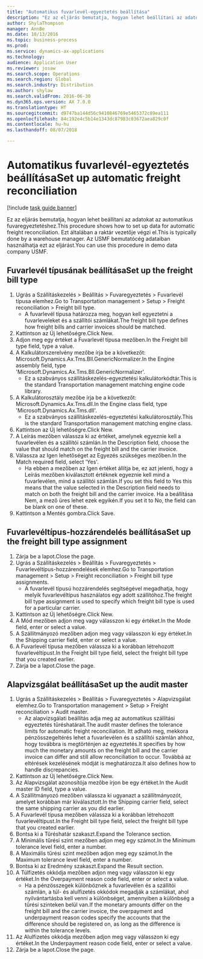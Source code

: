 ```yaml
--- 
title: "Automatikus fuvarlevél-egyeztetés beállítása"
description: "Ez az eljárás bemutatja, hogyan lehet beállítani az adatokat az automatikus fuvaregyeztetéshez."
author: ShylaThompson
manager: AnnBe
ms.date: 10/13/2016
ms.topic: business-process
ms.prod: 
ms.service: dynamics-ax-applications
ms.technology: 
audience: Application User
ms.reviewer: josaw
ms.search.scope: Operations
ms.search.region: Global
ms.search.industry: Distribution
ms.author: shylaw
ms.search.validFrom: 2016-06-30
ms.dyn365.ops.version: AX 7.0.0
ms.translationtype: HT
ms.sourcegitcommit: d9747ba144d56c9410846769e5465372c89ea111
ms.openlocfilehash: 84c192e4c5b14e1343dc87983c03672aea829c0f
ms.contentlocale: hu-hu
ms.lasthandoff: 08/07/2018

---
```

# <a name="set-up-automatic-freight-reconciliation"></a><span data-ttu-id="f1e03-103">Automatikus fuvarlevél-egyeztetés beállítása</span><span class="sxs-lookup"><span data-stu-id="f1e03-103">Set up automatic freight reconciliation</span></span>

[!include [task guide banner](../../includes/task-guide-banner.md)]

<span data-ttu-id="f1e03-104">Ez az eljárás bemutatja, hogyan lehet beállítani az adatokat az automatikus fuvaregyeztetéshez.</span><span class="sxs-lookup"><span data-stu-id="f1e03-104">This procedure shows how to set up data for automatic freight reconciliation.</span></span> <span data-ttu-id="f1e03-105">Ezt általában a raktár vezetője végzi el.</span><span class="sxs-lookup"><span data-stu-id="f1e03-105">This is typically done by a warehouse manager.</span></span> <span data-ttu-id="f1e03-106">Az USMF bemutatócég adataiban használhatja ezt az eljárást.</span><span class="sxs-lookup"><span data-stu-id="f1e03-106">You can use this procedure in demo data company USMF.</span></span>


## <a name="set-up-the-freight-bill-type"></a><span data-ttu-id="f1e03-107">Fuvarlevél típusának beállítása</span><span class="sxs-lookup"><span data-stu-id="f1e03-107">Set up the freight bill type</span></span>
1. <span data-ttu-id="f1e03-108">Ugrás a Szállításkezelés > Beállítás > Fuvaregyeztetés > Fuvarlevél típusa elemhez.</span><span class="sxs-lookup"><span data-stu-id="f1e03-108">Go to Transportation management > Setup > Freight reconciliation > Freight bill type.</span></span>
    * <span data-ttu-id="f1e03-109">A fuvarlevél típusa határozza meg, hogyan kell egyeztetni a fuvarleveleket és a szállítói számlákat.</span><span class="sxs-lookup"><span data-stu-id="f1e03-109">The freight bill type defines how freight bills and carrier invoices  should be matched.</span></span>  
2. <span data-ttu-id="f1e03-110">Kattintson az Új lehetőségre.</span><span class="sxs-lookup"><span data-stu-id="f1e03-110">Click New.</span></span>
3. <span data-ttu-id="f1e03-111">Adjon meg egy értéket a Fuvarlevél típusa mezőben.</span><span class="sxs-lookup"><span data-stu-id="f1e03-111">In the Freight bill type field, type a value.</span></span>
4. <span data-ttu-id="f1e03-112">A Kalkulátorszerelvény mezőbe írja be a következőt: Microsoft.Dynamics.Ax.Tms.Bll.GenericNormalizer.</span><span class="sxs-lookup"><span data-stu-id="f1e03-112">In the Engine assembly field, type 'Microsoft.Dynamics.Ax.Tms.Bll.GenericNormalizer'.</span></span>
    * <span data-ttu-id="f1e03-113">Ez a szabványos szállításkezelés-egyeztetési kalkulátorkódtár.</span><span class="sxs-lookup"><span data-stu-id="f1e03-113">This is the standard Transportation management matching engine code library.</span></span>  
5. <span data-ttu-id="f1e03-114">A Kalkulátorosztály mezőbe írja be a következőt: Microsoft.Dynamics.Ax.Tms.dll.</span><span class="sxs-lookup"><span data-stu-id="f1e03-114">In the Engine class field, type 'Microsoft.Dynamics.Ax.Tms.dll'.</span></span>
    * <span data-ttu-id="f1e03-115">Ez a szabványos szállításkezelés-egyeztetési kalkulátorosztály.</span><span class="sxs-lookup"><span data-stu-id="f1e03-115">This is the standard Transportation management matching engine class.</span></span>  
6. <span data-ttu-id="f1e03-116">Kattintson az Új lehetőségre.</span><span class="sxs-lookup"><span data-stu-id="f1e03-116">Click New.</span></span>
7. <span data-ttu-id="f1e03-117">A Leírás mezőben válassza ki az értéket, amelynek egyeznie kell a fuvarlevélen és a szállítói számlán.</span><span class="sxs-lookup"><span data-stu-id="f1e03-117">In the Description field, choose the value that should match on the freight bill and the carrier invoice.</span></span>  
8. <span data-ttu-id="f1e03-118">Válassza az Igen lehetőséget az Egyezés szükséges mezőben.</span><span class="sxs-lookup"><span data-stu-id="f1e03-118">In the Match required field, select 'Yes'.</span></span>
    * <span data-ttu-id="f1e03-119">Ha ebben a mezőben az Igen értéket állítja be, ez azt jelenti, hogy a Leírás mezőben kiválasztott értéknek egyeznie kell mind a fuvarlevélen, mind a szállítói számlán.</span><span class="sxs-lookup"><span data-stu-id="f1e03-119">If you set this field to Yes this means that the value selected in the Description field needs to match on both the freight bill and the carrier invoice.</span></span> <span data-ttu-id="f1e03-120">Ha a beállítása Nem, a mező üres lehet ezek egyikén.</span><span class="sxs-lookup"><span data-stu-id="f1e03-120">If you set it to No, the field can be blank on one of these.</span></span>  
9. <span data-ttu-id="f1e03-121">Kattintson a Mentés gombra.</span><span class="sxs-lookup"><span data-stu-id="f1e03-121">Click Save.</span></span>

## <a name="set-up-the-freight-bill-type-assignment"></a><span data-ttu-id="f1e03-122">Fuvarlevéltípus-hozzárendelés beállítása</span><span class="sxs-lookup"><span data-stu-id="f1e03-122">Set up the freight bill type assignment</span></span>
1. <span data-ttu-id="f1e03-123">Zárja be a lapot.</span><span class="sxs-lookup"><span data-stu-id="f1e03-123">Close the page.</span></span>
2. <span data-ttu-id="f1e03-124">Ugrás a Szállításkezelés > Beállítás > Fuvaregyeztetés > Fuvarlevéltípus-hozzárendelések elemhez.</span><span class="sxs-lookup"><span data-stu-id="f1e03-124">Go to Transportation management > Setup > Freight reconciliation > Freight bill type assignments.</span></span>
    * <span data-ttu-id="f1e03-125">A fuvarlevél típusú hozzárendelés segítségével megadhatja, hogy melyik fuvarlevéltípus használatos egy adott szállítóhoz.</span><span class="sxs-lookup"><span data-stu-id="f1e03-125">The freight bill type assignment is used to specify which freight bill type is used for a particular carrier.</span></span>   
3. <span data-ttu-id="f1e03-126">Kattintson az Új lehetőségre.</span><span class="sxs-lookup"><span data-stu-id="f1e03-126">Click New.</span></span>
4. <span data-ttu-id="f1e03-127">A Mód mezőben adjon meg vagy válasszon ki egy értéket.</span><span class="sxs-lookup"><span data-stu-id="f1e03-127">In the Mode field, enter or select a value.</span></span>
5. <span data-ttu-id="f1e03-128">A Szállítmányozó mezőben adjon meg vagy válasszon ki egy értéket.</span><span class="sxs-lookup"><span data-stu-id="f1e03-128">In the Shipping carrier field, enter or select a value.</span></span>
6. <span data-ttu-id="f1e03-129">A Fuvarlevél típusa mezőben válassza ki a korábban létrehozott fuvarlevéltípust.</span><span class="sxs-lookup"><span data-stu-id="f1e03-129">In the Freight bill type field, select the freight bill type that you created earlier.</span></span>
7. <span data-ttu-id="f1e03-130">Zárja be a lapot.</span><span class="sxs-lookup"><span data-stu-id="f1e03-130">Close the page.</span></span>

## <a name="set-up-the-audit-master"></a><span data-ttu-id="f1e03-131">Alapvizsgálat beállítása</span><span class="sxs-lookup"><span data-stu-id="f1e03-131">Set up the audit master</span></span>
1. <span data-ttu-id="f1e03-132">Ugrás a Szállításkezelés > Beállítás > Fuvaregyeztetés > Alapvizsgálat elemhez.</span><span class="sxs-lookup"><span data-stu-id="f1e03-132">Go to Transportation management > Setup > Freight reconciliation > Audit master.</span></span>
    * <span data-ttu-id="f1e03-133">Az alapvizsgálati beállítás adja meg az automatikus szállítási egyeztetés tűréshatárait.</span><span class="sxs-lookup"><span data-stu-id="f1e03-133">The audit master defines the tolerance limits for automatic freight reconciliation.</span></span> <span data-ttu-id="f1e03-134">Itt adható meg, mekkora pénzösszegeltérés lehet a fuvarlevélen és a szállítói számlán ahhoz, hogy továbbra is megtörténjen az egyeztetés.</span><span class="sxs-lookup"><span data-stu-id="f1e03-134">It specifies by how much the monetary amounts on the freight bill and the carrier invoice can differ and still allow reconciliation to occur.</span></span> <span data-ttu-id="f1e03-135">Továbbá az eltérések kezelésének módját is meghatározza.</span><span class="sxs-lookup"><span data-stu-id="f1e03-135">It also defines how to handle discrepancies.</span></span>  
2. <span data-ttu-id="f1e03-136">Kattintson az Új lehetőségre.</span><span class="sxs-lookup"><span data-stu-id="f1e03-136">Click New.</span></span>
3. <span data-ttu-id="f1e03-137">Az Alapvizsgálat azonosítója mezőbe írjon be egy értéket.</span><span class="sxs-lookup"><span data-stu-id="f1e03-137">In the Audit master ID field, type a value.</span></span>
4. <span data-ttu-id="f1e03-138">A Szállítmányozó mezőben válassza ki ugyanazt a szállítmányozót, amelyet korábban már kiválasztott.</span><span class="sxs-lookup"><span data-stu-id="f1e03-138">In the Shipping carrier  field, select the same shipping carrier as you did earlier.</span></span>
5. <span data-ttu-id="f1e03-139">A Fuvarlevél típusa mezőben válassza ki a korábban létrehozott fuvarlevéltípust.</span><span class="sxs-lookup"><span data-stu-id="f1e03-139">In the Freight bill type field, select the freight bill type that you created earlier.</span></span>
6. <span data-ttu-id="f1e03-140">Bontsa ki a Tűréshatár szakaszt.</span><span class="sxs-lookup"><span data-stu-id="f1e03-140">Expand the Tolerance section.</span></span>
7. <span data-ttu-id="f1e03-141">A Minimális tűrési szint mezőben adjon meg egy számot.</span><span class="sxs-lookup"><span data-stu-id="f1e03-141">In the Minimum tolerance level field, enter a number.</span></span>
8. <span data-ttu-id="f1e03-142">A Maximális tűrési szint mezőben adjon meg egy számot.</span><span class="sxs-lookup"><span data-stu-id="f1e03-142">In the Maximum tolerance level field, enter a number.</span></span>
9. <span data-ttu-id="f1e03-143">Bontsa ki az Eredmény szakaszt.</span><span class="sxs-lookup"><span data-stu-id="f1e03-143">Expand the Result section.</span></span>
10. <span data-ttu-id="f1e03-144">A Túlfizetés okkódja mezőben adjon meg vagy válasszon ki egy értéket.</span><span class="sxs-lookup"><span data-stu-id="f1e03-144">In the Overpayment reason code field, enter or select a value.</span></span>
    * <span data-ttu-id="f1e03-145">Ha a pénzösszegek különböznek a fuvarlevélen és a szállítói számlán, a túl- és alulfizetés okkódok megadják a számlákat, ahol nyilvántartásba kell venni a különbséget, amennyiben a különbség a tűrési szinteken belül van.</span><span class="sxs-lookup"><span data-stu-id="f1e03-145">If the monetary amounts differ on the freight bill and the carrier invoice, the overpayment and underpayment reason codes specify the accounts that the difference should be registered on, as long as the difference is within the tolerance levels.</span></span>  
11. <span data-ttu-id="f1e03-146">Az Alulfizetés okkódja mezőben adjon meg vagy válasszon ki egy értéket.</span><span class="sxs-lookup"><span data-stu-id="f1e03-146">In the Underpayment reason code field, enter or select a value.</span></span>
12. <span data-ttu-id="f1e03-147">Zárja be a lapot.</span><span class="sxs-lookup"><span data-stu-id="f1e03-147">Close the page.</span></span>


